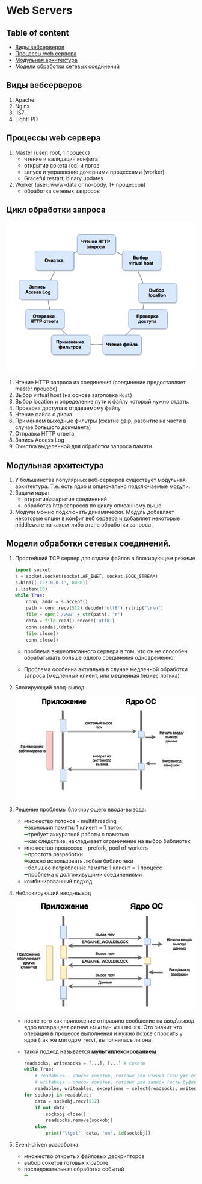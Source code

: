 # Web Servers

## Table of content
- [Виды вебсерверов](#Виды-вебсерверов)
- [Процессы web сервера](#Процессы-web-сервера)
- [Модульная архитектура](#Модульная-архитектура)
- [Модели обработки сетевых соединений](#Модели-обработки-сетевых-соединений)

## Виды вебсерверов
1. Apache
1. Nginx
1. IIS7
1. LightTPD

## Процессы web сервера
1. Master (user: root, 1 процесс)
    * чтение и валидация конфига
    * открытие сокета (ов) и логов
    * запуск и управление дочерними процессами (worker)
    * Graceful restart, binary updates
1. Worker (user: www-data or no-body, 1+ процессов)
    * обработка сетевых запросов

## Цикл обработки запроса
![Цикл обработки запроса](../images/web-server-circle.png)

1. Чтение HTTP запроса из соединения (соединение предоставляет master процесс)
1. Выбор virtual host (на основе заголовка `Host`)
1. Выбор location и определение пути к файлу который нужно отдать.
1. Проверка доступа к отдаваемому файлу
1. Чтение файла с диска
1. Применяем выходные фильтры (сжатие gzip, разбитие на части в случае большого документа)
1. Отправка HTTP ответа
1. Запись Access Log
1. Очистка выделенной для обработки запроса памяти.

## Модульная архитектура
1. У большинства популярных веб-серверов существует модульная архитектура. Т.е. есть ядро и опционально подключаемые модули.
1. Задачи ядра:
    * открытие\закрытие соединений
    * обработка http запросов по циклу описанному выше
1. Модули можно подключать динамически. Модуль добавляет некоторые опции в конфиг веб сервера и добавляет некоторые middleware на каком-либо этапе обработки запроса.

## Модели обработки сетевых соединений.
1. Простейший TCP сервер для отдачи файлов в блокирующем режиме
    ```python
    import socket
    s = socket.socket(socket.AF_INET, socket.SOCK_STREAM)
    s.bind(('127.0.0.1', 8080))
    s.listen(10)
    while True:
        conn, addr = s.accept()
        path = conn.recv(512).decode('utf8').rstrip("\r\n")
        file = open('/www' + str(path), 'r')
        data = file.read().encode('utf8')
        conn.sendall(data)
        file.close()
        conn.close()
    ```

    * проблема вышеописанного сервера в том, что он не способен обрабатывать больше одного соединения одновременно.

    * Проблема особенна актуальна в случае медленной обработки запроса (медленный клиент, или медленная бизнес логика)

1. Блокирующий ввод-вывод

    ![Блокирующий ввод-вывод](../images/blocking-io.png)

1. Решение проблемы блокирующего ввода-вывода:
    * множество потоков - multithreading<br>
        <span style="color: green">:heavy_plus_sign:</span>зкономия памяти: 1 клиент = 1 поток<br>
        <span style="color: green">:heavy_minus_sign:</span>требует аккуратной работы с памятью<br>
        <span style="color: green">:heavy_minus_sign:</span>как следствие, накладывает ограничение на выбор библиотек<br>
    * множество процессов - prefork, pool of workers<br>
        <span style="color: green">:heavy_plus_sign:</span>простота разработки<br>
        <span style="color: green">:heavy_plus_sign:</span>можно использовать любые библиотеки<br>
        <span style="color: green">:heavy_minus_sign:</span>большое потребление памяти: 1 клиент = 1 процесс<br>
        <span style="color: green">:heavy_minus_sign:</span>проблема с долгоживущими соединениями<br>
    * комбинированный подход<br>

1. Неблокирующий ввод-вывод

    ![Неблокирующий ввод-вывод](../images/non-blocking-io.png)

    * после того как приложение отправило сообщение на ввод\вывод ядро возвращает сигнал `EAGAIN/E_WOULDBLOCK`. Это значит что операция в процессе выполнения и нужно позже спросить у ядра (так же методом `recv`), выполнилась ли она.

    * такой подход называется **мультиплексированием**

        ```python
        readsocks, writesocks = [...], [...] # сокеты
        while True:
            # readables - список сокетов, готовых для чтения (там уже есть данные и не нужно ждать их от клиента)
            # writables - список сокетов, готовых для записи (есть буфер достаточного размера)
            readables, writeables, exceptions = select(readsocks, writesocks, [])
        for sockobj in readables:
            data = sockobj.recv(512)
            if not data:
                sockobj.close()
                readsocks.remove(sockobj)
            else:
                print('\tgot', data, 'on', id(sockobj))
        ```
1. Event-driven разработка
    * множество открытых файловых дескрипторов
    * выбор сокетов готовых к работе
    * последовательная обработка событий <br>
    <span style="color: green">:heavy_plus_sign:</span><br>
